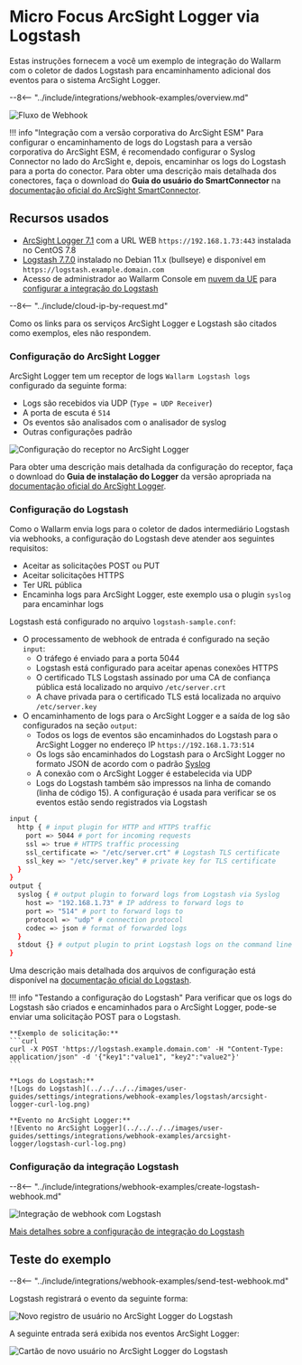 # Micro Focus ArcSight Logger via Logstash

Estas instruções fornecem a você um exemplo de integração do Wallarm com o coletor de dados Logstash para encaminhamento adicional dos eventos para o sistema ArcSight Logger.

--8<-- "../include/integrations/webhook-examples/overview.md"

![Fluxo de Webhook](../../../../images/user-guides/settings/integrations/webhook-examples/logstash/arcsight-logger-scheme.png)

!!! info "Integração com a versão corporativa do ArcSight ESM"
    Para configurar o encaminhamento de logs do Logstash para a versão corporativa do ArcSight ESM, é recomendado configurar o Syslog Connector no lado do ArcSight e, depois, encaminhar os logs do Logstash para a porta do conector. Para obter uma descrição mais detalhada dos conectores, faça o download do **Guia do usuário do SmartConnector** na [documentação oficial do ArcSight SmartConnector](https://community.microfocus.com/t5/ArcSight-Connectors/ct-p/ConnectorsDocs).

## Recursos usados

* [ArcSight Logger 7.1](#arcsight-logger-configuration) com a URL WEB `https://192.168.1.73:443` instalada no CentOS 7.8
* [Logstash 7.7.0](#logstash-configuration) instalado no Debian 11.x (bullseye) e disponível em `https://logstash.example.domain.com`
* Acesso de administrador ao Wallarm Console em [nuvem da UE](https://my.wallarm.com) para [configurar a integração do Logstash](#configuration-of-logstash-integration)

--8<-- "../include/cloud-ip-by-request.md"

Como os links para os serviços ArcSight Logger e Logstash são citados como exemplos, eles não respondem.

### Configuração do ArcSight Logger

ArcSight Logger tem um receptor de logs `Wallarm Logstash logs` configurado da seguinte forma:

* Logs são recebidos via UDP (`Type = UDP Receiver`)
* A porta de escuta é `514`
* Os eventos são analisados com o analisador de syslog
* Outras configurações padrão

![Configuração do receptor no ArcSight Logger](../../../../images/user-guides/settings/integrations/webhook-examples/arcsight-logger/logstash-setup.png)

Para obter uma descrição mais detalhada da configuração do receptor, faça o download do **Guia de instalação do Logger** da versão apropriada na [documentação oficial do ArcSight Logger](https://community.microfocus.com/t5/Logger-Documentation/ct-p/LoggerDoc).

### Configuração do Logstash

Como o Wallarm envia logs para o coletor de dados intermediário Logstash via webhooks, a configuração do Logstash deve atender aos seguintes requisitos:

* Aceitar as solicitações POST ou PUT
* Aceitar solicitações HTTPS
* Ter URL pública
* Encaminha logs para ArcSight Logger, este exemplo usa o plugin `syslog` para encaminhar logs

Logstash está configurado no arquivo `logstash-sample.conf`:

* O processamento de webhook de entrada é configurado na seção `input`:
    * O tráfego é enviado para a porta 5044
    * Logstash está configurado para aceitar apenas conexões HTTPS
    * O certificado TLS Logstash assinado por uma CA de confiança pública está localizado no arquivo `/etc/server.crt`
    * A chave privada para o certificado TLS está localizada no arquivo `/etc/server.key`
* O encaminhamento de logs para o ArcSight Logger e a saída de log são configurados na seção `output`:
    * Todos os logs de eventos são encaminhados do Logstash para o ArcSight Logger no endereço IP `https://192.168.1.73:514`
    * Os logs são encaminhados do Logstash para o ArcSight Logger no formato JSON de acordo com o padrão [Syslog](https://en.wikipedia.org/wiki/Syslog)
    * A conexão com o ArcSight Logger é estabelecida via UDP
    * Logs do Logstash também são impressos na linha de comando (linha de código 15). A configuração é usada para verificar se os eventos estão sendo registrados via Logstash

```bash linenums="1"
input {
  http { # input plugin for HTTP and HTTPS traffic
    port => 5044 # port for incoming requests
    ssl => true # HTTPS traffic processing
    ssl_certificate => "/etc/server.crt" # Logstash TLS certificate
    ssl_key => "/etc/server.key" # private key for TLS certificate
  }
}
output {
  syslog { # output plugin to forward logs from Logstash via Syslog
    host => "192.168.1.73" # IP address to forward logs to
    port => "514" # port to forward logs to
    protocol => "udp" # connection protocol
    codec => json # format of forwarded logs
  }
  stdout {} # output plugin to print Logstash logs on the command line
}
```

Uma descrição mais detalhada dos arquivos de configuração está disponível na [documentação oficial do Logstash](https://www.elastic.co/guide/en/logstash/current/configuration-file-structure.html).

!!! info "Testando a configuração do Logstash"
    Para verificar que os logs do Logstash são criados e encaminhados para o ArcSight Logger, pode-se enviar uma solicitação POST para o Logstash.

    **Exemplo de solicitação:**
    ```curl
    curl -X POST 'https://logstash.example.domain.com' -H "Content-Type: application/json" -d '{"key1":"value1", "key2":"value2"}'
    ```

    **Logs do Logstash:**
    ![Logs do Logstash](../../../../images/user-guides/settings/integrations/webhook-examples/logstash/arcsight-logger-curl-log.png)

    **Evento no ArcSight Logger:**
    ![Evento no ArcSight Logger](../../../../images/user-guides/settings/integrations/webhook-examples/arcsight-logger/logstash-curl-log.png)

### Configuração da integração Logstash

--8<-- "../include/integrations/webhook-examples/create-logstash-webhook.md"

![Integração de webhook com Logstash](../../../../images/user-guides/settings/integrations/add-logstash-integration.png)

[Mais detalhes sobre a configuração de integração do Logstash](../logstash.md)

## Teste do exemplo

--8<-- "../include/integrations/webhook-examples/send-test-webhook.md"

Logstash registrará o evento da seguinte forma:

![Novo registro de usuário no ArcSight Logger do Logstash](../../../../images/user-guides/settings/integrations/webhook-examples/logstash/arcsight-logger-user-log.png)

A seguinte entrada será exibida nos eventos ArcSight Logger:

![Cartão de novo usuário no ArcSight Logger do Logstash](../../../../images/user-guides/settings/integrations/webhook-examples/arcsight-logger/logstash-user.png)
